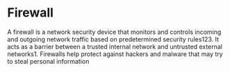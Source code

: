 # Firewall

A firewall is a network security device that monitors and controls incoming and outgoing network traffic based on predetermined security rules123. It acts as a barrier between a trusted internal network and untrusted external networks1. Firewalls help protect against hackers and malware that may try to steal personal information

